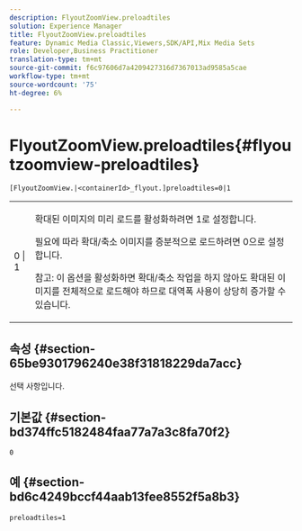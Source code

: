 ```yaml
---
description: FlyoutZoomView.preloadtiles
solution: Experience Manager
title: FlyoutZoomView.preloadtiles
feature: Dynamic Media Classic,Viewers,SDK/API,Mix Media Sets
role: Developer,Business Practitioner
translation-type: tm+mt
source-git-commit: f6c97606d7a4209427316d7367013ad9585a5cae
workflow-type: tm+mt
source-wordcount: '75'
ht-degree: 6%

---
```



# FlyoutZoomView.preloadtiles{#flyoutzoomview-preloadtiles}

`[FlyoutZoomView.|<containerId>_flyout.]preloadtiles=0|1`

<table id="table_E314540D347D47699C04EB80D20C0721"> 
 <tbody> 
  <tr> 
   <td colname="col1"> <p> <span class="codeph"> 0 | 1</span> </p> </td> 
   <td colname="col2"> <p> 확대된 이미지의 미리 로드를 활성화하려면 <span class="codeph"> 1</span>로 설정합니다. </p> <p>필요에 따라 확대/축소 이미지를 증분적으로 로드하려면 <span class="codeph"> 0</span>으로 설정합니다. </p> <p> <p>참고: 이 옵션을 활성화하면 확대/축소 작업을 하지 않아도 확대된 이미지를 전체적으로 로드해야 하므로 대역폭 사용이 상당히 증가할 수 있습니다. </p> </p> </td> 
  </tr> 
 </tbody> 
</table>

## 속성 {#section-65be9301796240e38f31818229da7acc}

선택 사항입니다.

## 기본값 {#section-bd374ffc5182484faa77a7a3c8fa70f2}

`0`

## 예 {#section-bd6c4249bccf44aab13fee8552f5a8b3}

`preloadtiles=1`
